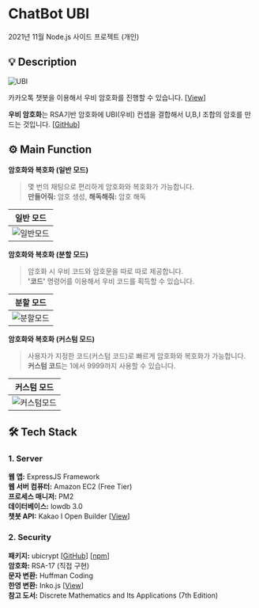 # ChatBot UBI
2021년 11월 Node.js 사이드 프로젝트 (개인)

## 💡 Description
![UBI](https://user-images.githubusercontent.com/52392658/174422766-5777b24a-be9d-4427-9e0e-b7386e6268e9.png)

카카오톡 챗봇을 이용해서 우비 암호화를 진행할 수 있습니다. [[View](https://shacoding.com/2021/12/20/%ec%9a%b0%eb%a6%ac%eb%a7%8c%ec%9d%98-%eb%b9%84%eb%b0%80%ec%bd%94%eb%93%9c-ubi-%ec%95%94%ed%98%b8%ed%99%94/)]

**우비 암호화**는 RSA기반 암호화에 UBI(우비) 컨셉을 결합해서 U,B,I 조합의 암호를 만드는 것입니다. [[GitHub](https://github.com/SkiddieAhn/Project-UBI-Encryption)]


## ⚙ Main Function
**암호화와 복호화 (일반 모드)**

> 몇 번의 채팅으로 편리하게 암호화와 복호화가 가능합니다. <br>
> **만들어줘:** 암호 생성, **해독해줘:** 암호 해독
 
| 일반 모드                                                                                             |
|----------------------------------------------------------------------------------------------------------------------|
|![일반모드](https://user-images.githubusercontent.com/52392658/174423746-32935781-b166-42e2-8944-6be19e7dd7e0.gif) | 


**암호화와 복호화 (분할 모드)**

> 암호화 시 우비 코드와 암호문을 따로 따로 제공합니다. <br>
> **'코드'** 명령어를 이용해서 우비 코드를 획득할 수 있습니다.
 
| 분할 모드                                                                                             |
|----------------------------------------------------------------------------------------------------------------------|
|![분할모드](https://user-images.githubusercontent.com/52392658/174423744-1c244c26-30c2-42ac-b1c5-22327fc063be.gif)|

**암호화와 복호화 (커스텀 모드)**

> 사용자가 지정한 코드(커스텀 코드)로 빠르게 암호화와 복호화가 가능합니다.<br>
> **커스텀 코드**는 1에서 9999까지 사용할 수 있습니다.
 
| 커스텀 모드                                                                                            |
|----------------------------------------------------------------------------------------------------------------------|
|![커스텀모드](https://user-images.githubusercontent.com/52392658/174423747-f3244cf8-5a6e-4d69-9222-0f20fd35edd5.gif) |

## 🛠 Tech Stack

### 1. Server
<strong>웹 앱:</strong> ExpressJS Framework<br>
<strong>웹 서버 컴퓨터:</strong> Amazon EC2 (Free Tier)<br>
<strong>프로세스 매니저:</strong> PM2<br>
<strong>데이터베이스:</strong> lowdb 3.0<br>
<strong>챗봇 API:</strong> Kakao I Open Builder [[View](https://i.kakao.com/)]<br>

### 2. Security
<strong>패키지:</strong> ubicrypt [[GitHub](https://github.com/SkiddieAhn/Project-UBI-Encryption)] [[npm](https://npm.io/package/ubicrypt)]<br>
<strong>암호화:</strong> RSA-17 (직접 구현)<br>
<strong>문자 변환:</strong> Huffman Coding<br>
<strong>한영 변환:</strong> Inko.js [[View](https://github.com/738/inko)]<br>
<strong>참고 도서:</strong> Discrete Mathematics and Its Applications (7th Edition)<br>
